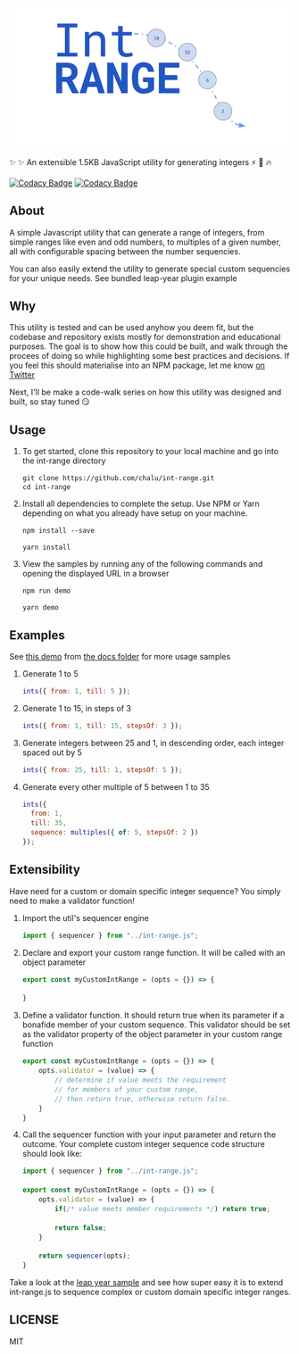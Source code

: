 <img src="./examples/ints.png">

:sparkles: :sparkles: An extensible 1.5KB JavaScript utility for generating integers :zap: :muscle: :fire:

[![Codacy Badge](https://api.codacy.com/project/badge/Grade/d9e9f0f2f0134e538327a072606dec71)](https://www.codacy.com/manual/chalu/int-range?utm_source=github.com&utm_medium=referral&utm_content=chalu/int-range&utm_campaign=Badge_Grade) [![Codacy Badge](https://api.codacy.com/project/badge/Coverage/d9e9f0f2f0134e538327a072606dec71)](https://www.codacy.com/manual/chalu/int-range?utm_source=github.com&utm_medium=referral&utm_content=chalu/int-range&utm_campaign=Badge_Coverage) 

## About

A simple Javascript utility that can generate a range of integers, from simple ranges like even and odd numbers, to multiples of a given number, all with configurable spacing between the number sequencies.

You can also easily extend the utility to generate special custom sequencies for your unique needs. See bundled leap-year plugin example

## Why

This utility is tested and can be used anyhow you deem fit, but the codebase and repository exists mostly for demonstration and educational purposes. The goal is to show how this could be built, and walk through the procees of doing so while highlighting some best practices and decisions. If you feel this should materialise into an NPM package, let me know [on Twitter](https://twitter.com/chaluwa)

Next, I'll be make a code-walk series on how this utility was designed and built, so stay tuned :smirk:

## Usage

1.  To get started, clone this repository to your local machine and go into the int-range directory

    ```console
    git clone https://github.com/chalu/int-range.git
    cd int-range
    ```

2.  Install all dependencies to complete the setup. Use NPM or Yarn depending on what you already have setup on your machine.

    ```console
    npm install --save
    ```

    ```console
    yarn install
    ```

3.  View the samples by running any of the following commands and opening the displayed URL in a browser

    ```console
    npm run demo
    ```

    ```console
    yarn demo
    ```

## Examples

See [this demo](https://chalu.github.io/int-range/index.html) from [the docs folder](https://github.com/chalu/int-range/tree/master/docs) for more usage samples

1.  Generate 1 to 5

    ```javascript
    ints({ from: 1, till: 5 });
    ```

2.  Generate 1 to 15, in steps of 3

    ```javascript
    ints({ from: 1, till: 15, stepsOf: 3 });
    ```

3.  Generate integers between 25 and 1, in descending order, each integer spaced out by 5

    ```javascript
    ints({ from: 25, till: 1, stepsOf: 5 });
    ```

4.  Generate every other multiple of 5 between 1 to 35
    ```javascript
    ints({
      from: 1,
      till: 35,
      sequence: multiples({ of: 5, stepsOf: 2 })
    });
    ```

## Extensibility

Have need for a custom or domain specific integer sequence? You simply need to make a validator function!

1.  Import the util's sequencer engine
    ```javascript
    import { sequencer } from "../int-range.js";
    ```

2.  Declare and export your custom range function. It will be called with an object parameter
    ```javascript
    export const myCustomIntRange = (opts = {}) => {

    }
    ```
3.  Define a validator function. It should return true when its parameter if a bonafide member of your custom sequence. This validator should be set as the validator property of the object parameter in your custom range function
    ```javascript
    export const myCustomIntRange = (opts = {}) => {
        opts.validator = (value) => {
            // determine if value meets the requirement
            // for members of your custom range, 
            // then return true, otherwise return false.
        }
    }
    ```

4.  Call the sequencer function with your input parameter and return the outcome. Your complete custom integer sequence code structure should look like: 
    ```javascript
    import { sequencer } from "../int-range.js";

    export const myCustomIntRange = (opts = {}) => {
        opts.validator = (value) => {
            if(/* value meets member requirements */) return true;

            return false;
        }

        return sequencer(opts);
    }
    ```

Take a look at the [leap year sample](https://github.com/chalu/int-range/blob/master/src/plugins/leap-year.js) and see how super easy it is to extend int-range.js to sequence complex or custom domain specific integer ranges.

## LICENSE
MIT